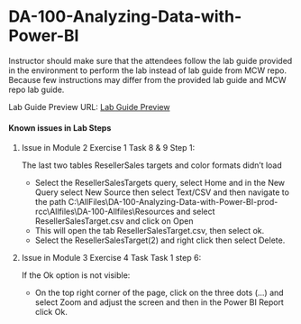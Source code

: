 # DA-100-Analyzing-Data-with-Power-BI

Instructor should make sure that the attendees follow the lab guide provided in the environment to perform the lab instead of lab guide from MCW repo. Because few instructions may differ from the provided lab guide and MCW repo lab guide.

Lab Guide Preview URL: [Lab Guide Preview](https://experience.cloudlabs.ai/#/labguidepreview/96298cfd-deb1-4a28-b6e8-82271a4ebd3f)

#### Known issues in Lab Steps

1. Issue in Module 2 Exercise 1 Task 8 & 9 Step 1:

    The last two tables ResellerSales targets and color formats didn’t load
    
      - Select the ResellerSalesTargets query, select Home and in the New Query select New Source then select Text/CSV and then navigate to the path C:\AllFiles\DA-100-Analyzing-Data-with-Power-BI-prod-rcc\Allfiles\DA-100-Allfiles\Resources and select ResellerSalesTarget.csv and click on Open
      - This will open the tab ResellerSalesTarget.csv, then select ok.
      - Select the ResellerSalesTarget(2) and right click then select Delete.

1. Issue in Module 3 Exercise 4 Task Task 1 step 6:

    If the Ok option is not visible:
    
      - On the top right corner of the page, click on the three dots (...) and select Zoom and adjust the screen and then in the Power BI Report click Ok.
      
